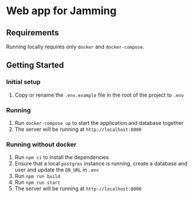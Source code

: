 # Web app for Jamming

## Requirements

Running locally requires only `docker` and `docker-compose`.  



## Getting Started


### Initial setup

1. Copy or rename the `.env.example` file in the root of the project to `.env`

### Running

1. Run `docker-compose up` to start the application and database together
2. The server will be running at `http://localhost:8000`

### Running without docker

1. Run `npm ci` to install the dependencies
2. Ensure that a local `postgres` instance is running, create a database and user and update the `DB_URL` in `.env`
3. Run `npm run build`
4. Run `npm run start`
5. The server will be running at `http://localhost:8000`
